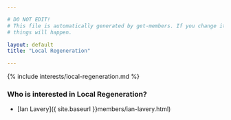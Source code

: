 ```yaml
---

# DO NOT EDIT!
# This file is automatically generated by get-members. If you change it, bad
# things will happen.

layout: default
title: "Local Regeneration"

---
```


{% include interests/local-regeneration.md %}

### Who is interested in Local Regeneration?


* [Ian Lavery]({ site.baseurl }}members/ian-lavery.html)
